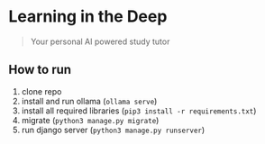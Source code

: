 # Learning in the Deep
> Your personal AI powered study tutor

## How to run
1. clone repo
2. install and run ollama (`ollama serve`)
3. install all required libraries (`pip3 install -r requirements.txt`)
4. migrate (`python3 manage.py migrate`)
5. run django server (`python3 manage.py runserver`)